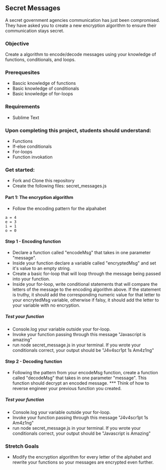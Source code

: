 ## Secret Messages

A secret government agencies communication has just been compromised. They have asked you to create a new encryption algorithm to ensure their communication stays secret.

### Objective

Create a algorithm to encode/decode messages using your knowledge of functions, conditionals, and loops.

### Prerequesites

- Bascic knowledge of functions
- Basic knowledge of conditionals
- Basic knowledge of for-loops
### Requirements

- Sublime Text

### Upon completing this project, students should understand:

- Functions
- If-else conditionals
- For-loops
- Function invokation

### Get started:

- Fork and Clone this repository
- Create the following files: secret_messages.js

#### Part 1: The encryption algorithm
- Follow the encoding pattern for the alpahabet
```
a = 4
e = 3
i = 1
o = 0
```

#### Step 1 - Encoding function
- Declare a function called "encodeMsg" that takes in one parameter "message".
- Inside your function declare a variable called "encryptedMsg" and set it's value to an empty string. 
- Create a basic for-loop that will loop through the message being passed into your function.
- Inside your for-loop, write conditional statements that will compare the letters of the message to the encoding algorithm above. If the statement is truthy, it should add the corresponding numeric value for that letter to your encrytedMsg variable, otherwise if falsy, it should add the letter to your variable with no encryption.
##### Test your function
- Console.log your variable outside your for-loop.
- Invoke your function passing through this message "Javascript is amazing"
- run node secret_message.js in your terminal. If you wrote your conditionals correct, your output should be "J4v4scr1pt 1s Am4z1ng"

 #### Step 2 - Decoding function
- Following the pattern from your encodeMsg function, create a function called "decodeMsg" that takes in one parameter "message". This function should decrypt an encoded message. *** Think of how to reverse engineer your previous function you created.
##### Test your function
- Console.log your variable outside your for-loop.
- Invoke your function passing through this message "J4v4scr1pt 1s Am4z1ng"
- run node secret_message.js in your terminal. If you wrote your conditionals correct, your output should be "Javascript is Amazing"

### Stretch Goals
- Modify the encryption algorithm for every letter of the alphabet and rewrite your functions so your messages are encrypted even further.

